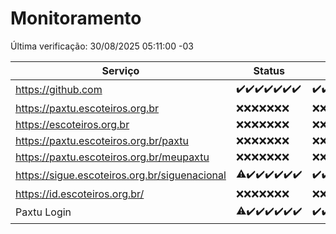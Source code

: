 # Monitoramento

Última verificação: 30/08/2025 05:11:00 -03

|Serviço|Status|Últimas 24h|
|---|---|---|
|https://github.com|<span title="2025-08-23: OK=23">✔️</span><span title="2025-08-24: OK=23">✔️</span><span title="2025-08-25: OK=23">✔️</span><span title="2025-08-26: OK=23">✔️</span><span title="2025-08-27: OK=23">✔️</span><span title="2025-08-28: OK=23">✔️</span><span title="2025-08-29: OK=7">✔️</span>|<span title="29/08/2025 05:12:00 -03 : 200">✔️</span><span title="29/08/2025 06:10:00 -03 : 200">✔️</span><span title="29/08/2025 07:09:00 -03 : 200">✔️</span><span title="29/08/2025 08:07:00 -03 : 200">✔️</span><span title="29/08/2025 09:17:00 -03 : 200">✔️</span><span title="29/08/2025 10:19:00 -03 : 200">✔️</span><span title="29/08/2025 11:09:00 -03 : 200">✔️</span><span title="29/08/2025 12:07:00 -03 : 200">✔️</span><span title="29/08/2025 13:10:00 -03 : 200">✔️</span><span title="29/08/2025 14:07:00 -03 : 200">✔️</span><span title="29/08/2025 15:12:00 -03 : 200">✔️</span><span title="29/08/2025 16:06:00 -03 : 200">✔️</span><span title="29/08/2025 17:09:00 -03 : 200">✔️</span><span title="29/08/2025 18:08:00 -03 : 200">✔️</span><span title="29/08/2025 19:09:00 -03 : 200">✔️</span><span title="29/08/2025 20:08:00 -03 : 200">✔️</span><span title="29/08/2025 21:42:00 -03 : 200">✔️</span><span title="29/08/2025 23:13:00 -03 : 200">✔️</span><span title="30/08/2025 00:21:00 -03 : 200">✔️</span><span title="30/08/2025 01:10:00 -03 : 200">✔️</span><span title="30/08/2025 02:08:00 -03 : 200">✔️</span><span title="30/08/2025 03:11:00 -03 : 200">✔️</span><span title="30/08/2025 04:07:00 -03 : 200">✔️</span><span title="30/08/2025 05:11:00 -03 : 200">✔️</span>|
|https://paxtu.escoteiros.org.br|<span title="2025-08-23: Falhas=23">❌</span><span title="2025-08-24: Falhas=23">❌</span><span title="2025-08-25: Falhas=23">❌</span><span title="2025-08-26: Falhas=23">❌</span><span title="2025-08-27: Falhas=23">❌</span><span title="2025-08-28: Falhas=23">❌</span><span title="2025-08-29: Falhas=7">❌</span>|<span title="29/08/2025 05:12:00 -03 : 403">❌</span><span title="29/08/2025 06:10:00 -03 : 403">❌</span><span title="29/08/2025 07:09:00 -03 : 403">❌</span><span title="29/08/2025 08:07:00 -03 : 403">❌</span><span title="29/08/2025 09:17:00 -03 : 403">❌</span><span title="29/08/2025 10:19:00 -03 : 403">❌</span><span title="29/08/2025 11:09:00 -03 : 403">❌</span><span title="29/08/2025 12:07:00 -03 : 403">❌</span><span title="29/08/2025 13:10:00 -03 : 403">❌</span><span title="29/08/2025 14:07:00 -03 : 403">❌</span><span title="29/08/2025 15:12:00 -03 : 403">❌</span><span title="29/08/2025 16:06:00 -03 : 403">❌</span><span title="29/08/2025 17:09:00 -03 : 403">❌</span><span title="29/08/2025 18:08:00 -03 : 403">❌</span><span title="29/08/2025 19:09:00 -03 : 403">❌</span><span title="29/08/2025 20:08:00 -03 : 403">❌</span><span title="29/08/2025 21:42:00 -03 : 403">❌</span><span title="29/08/2025 23:13:00 -03 : 403">❌</span><span title="30/08/2025 00:21:00 -03 : 403">❌</span><span title="30/08/2025 01:10:00 -03 : 403">❌</span><span title="30/08/2025 02:08:00 -03 : 403">❌</span><span title="30/08/2025 03:11:00 -03 : 403">❌</span><span title="30/08/2025 04:07:00 -03 : 403">❌</span><span title="30/08/2025 05:11:00 -03 : 403">❌</span>|
|https://escoteiros.org.br|<span title="2025-08-23: Falhas=23">❌</span><span title="2025-08-24: Falhas=23">❌</span><span title="2025-08-25: Falhas=23">❌</span><span title="2025-08-26: Falhas=23">❌</span><span title="2025-08-27: Falhas=23">❌</span><span title="2025-08-28: Falhas=23">❌</span><span title="2025-08-29: Falhas=7">❌</span>|<span title="29/08/2025 05:12:00 -03 : 403">❌</span><span title="29/08/2025 06:10:00 -03 : 403">❌</span><span title="29/08/2025 07:09:00 -03 : 403">❌</span><span title="29/08/2025 08:07:00 -03 : 403">❌</span><span title="29/08/2025 09:17:00 -03 : 403">❌</span><span title="29/08/2025 10:19:00 -03 : 403">❌</span><span title="29/08/2025 11:09:00 -03 : 403">❌</span><span title="29/08/2025 12:07:00 -03 : 403">❌</span><span title="29/08/2025 13:10:00 -03 : 403">❌</span><span title="29/08/2025 14:07:00 -03 : 403">❌</span><span title="29/08/2025 15:12:00 -03 : 403">❌</span><span title="29/08/2025 16:06:00 -03 : 403">❌</span><span title="29/08/2025 17:09:00 -03 : 403">❌</span><span title="29/08/2025 18:08:00 -03 : 403">❌</span><span title="29/08/2025 19:09:00 -03 : 403">❌</span><span title="29/08/2025 20:08:00 -03 : 403">❌</span><span title="29/08/2025 21:42:00 -03 : 403">❌</span><span title="29/08/2025 23:13:00 -03 : 403">❌</span><span title="30/08/2025 00:21:00 -03 : 403">❌</span><span title="30/08/2025 01:10:00 -03 : 403">❌</span><span title="30/08/2025 02:08:00 -03 : 403">❌</span><span title="30/08/2025 03:11:00 -03 : 403">❌</span><span title="30/08/2025 04:07:00 -03 : 403">❌</span><span title="30/08/2025 05:11:00 -03 : 403">❌</span>|
|https://paxtu.escoteiros.org.br/paxtu|<span title="2025-08-23: Falhas=23">❌</span><span title="2025-08-24: Falhas=23">❌</span><span title="2025-08-25: Falhas=23">❌</span><span title="2025-08-26: Falhas=23">❌</span><span title="2025-08-27: Falhas=23">❌</span><span title="2025-08-28: Falhas=23">❌</span><span title="2025-08-29: Falhas=7">❌</span>|<span title="29/08/2025 05:12:00 -03 : 403">❌</span><span title="29/08/2025 06:10:00 -03 : 403">❌</span><span title="29/08/2025 07:09:00 -03 : 403">❌</span><span title="29/08/2025 08:07:00 -03 : 403">❌</span><span title="29/08/2025 09:17:00 -03 : 403">❌</span><span title="29/08/2025 10:19:00 -03 : 403">❌</span><span title="29/08/2025 11:09:00 -03 : 403">❌</span><span title="29/08/2025 12:07:00 -03 : 403">❌</span><span title="29/08/2025 13:10:00 -03 : 403">❌</span><span title="29/08/2025 14:07:00 -03 : 403">❌</span><span title="29/08/2025 15:12:00 -03 : 403">❌</span><span title="29/08/2025 16:06:00 -03 : 403">❌</span><span title="29/08/2025 17:09:00 -03 : 403">❌</span><span title="29/08/2025 18:08:00 -03 : 403">❌</span><span title="29/08/2025 19:09:00 -03 : 403">❌</span><span title="29/08/2025 20:08:00 -03 : 403">❌</span><span title="29/08/2025 21:42:00 -03 : 403">❌</span><span title="29/08/2025 23:13:00 -03 : 403">❌</span><span title="30/08/2025 00:21:00 -03 : 403">❌</span><span title="30/08/2025 01:10:00 -03 : 403">❌</span><span title="30/08/2025 02:08:00 -03 : 403">❌</span><span title="30/08/2025 03:11:00 -03 : 403">❌</span><span title="30/08/2025 04:07:00 -03 : 403">❌</span><span title="30/08/2025 05:11:00 -03 : 403">❌</span>|
|https://paxtu.escoteiros.org.br/meupaxtu|<span title="2025-08-23: Falhas=23">❌</span><span title="2025-08-24: Falhas=23">❌</span><span title="2025-08-25: Falhas=23">❌</span><span title="2025-08-26: Falhas=23">❌</span><span title="2025-08-27: Falhas=23">❌</span><span title="2025-08-28: Falhas=23">❌</span><span title="2025-08-29: Falhas=7">❌</span>|<span title="29/08/2025 05:12:00 -03 : 403">❌</span><span title="29/08/2025 06:10:00 -03 : 403">❌</span><span title="29/08/2025 07:09:00 -03 : 403">❌</span><span title="29/08/2025 08:07:00 -03 : 403">❌</span><span title="29/08/2025 09:17:00 -03 : 403">❌</span><span title="29/08/2025 10:19:00 -03 : 403">❌</span><span title="29/08/2025 11:09:00 -03 : 403">❌</span><span title="29/08/2025 12:07:00 -03 : 403">❌</span><span title="29/08/2025 13:10:00 -03 : 403">❌</span><span title="29/08/2025 14:07:00 -03 : 403">❌</span><span title="29/08/2025 15:12:00 -03 : 403">❌</span><span title="29/08/2025 16:06:00 -03 : 403">❌</span><span title="29/08/2025 17:09:00 -03 : 403">❌</span><span title="29/08/2025 18:08:00 -03 : 403">❌</span><span title="29/08/2025 19:09:00 -03 : 403">❌</span><span title="29/08/2025 20:08:00 -03 : 403">❌</span><span title="29/08/2025 21:42:00 -03 : 403">❌</span><span title="29/08/2025 23:13:00 -03 : 403">❌</span><span title="30/08/2025 00:21:00 -03 : 403">❌</span><span title="30/08/2025 01:10:00 -03 : 403">❌</span><span title="30/08/2025 02:08:00 -03 : 403">❌</span><span title="30/08/2025 03:11:00 -03 : 403">❌</span><span title="30/08/2025 04:07:00 -03 : 403">❌</span><span title="30/08/2025 05:11:00 -03 : 403">❌</span>|
|https://sigue.escoteiros.org.br/siguenacional|<span title="2025-08-23: OK=21, Falhas=2">⚠️</span><span title="2025-08-24: OK=23">✔️</span><span title="2025-08-25: OK=23">✔️</span><span title="2025-08-26: OK=23">✔️</span><span title="2025-08-27: OK=23">✔️</span><span title="2025-08-28: OK=23">✔️</span><span title="2025-08-29: OK=7">✔️</span>|<span title="29/08/2025 05:12:00 -03 : 200">✔️</span><span title="29/08/2025 06:10:00 -03 : 200">✔️</span><span title="29/08/2025 07:09:00 -03 : 200">✔️</span><span title="29/08/2025 08:07:00 -03 : 200">✔️</span><span title="29/08/2025 09:17:00 -03 : 200">✔️</span><span title="29/08/2025 10:19:00 -03 : 200">✔️</span><span title="29/08/2025 11:09:00 -03 : 200">✔️</span><span title="29/08/2025 12:07:00 -03 : 200">✔️</span><span title="29/08/2025 13:10:00 -03 : 200">✔️</span><span title="29/08/2025 14:07:00 -03 : 200">✔️</span><span title="29/08/2025 15:12:00 -03 : 200">✔️</span><span title="29/08/2025 16:06:00 -03 : 200">✔️</span><span title="29/08/2025 17:09:00 -03 : 200">✔️</span><span title="29/08/2025 18:08:00 -03 : 200">✔️</span><span title="29/08/2025 19:09:00 -03 : 200">✔️</span><span title="29/08/2025 20:08:00 -03 : 200">✔️</span><span title="29/08/2025 21:42:00 -03 : 200">✔️</span><span title="29/08/2025 23:13:00 -03 : 200">✔️</span><span title="30/08/2025 00:21:00 -03 : 200">✔️</span><span title="30/08/2025 01:10:00 -03 : 200">✔️</span><span title="30/08/2025 02:08:00 -03 : 200">✔️</span><span title="30/08/2025 03:11:00 -03 : 200">✔️</span><span title="30/08/2025 04:07:00 -03 : 200">✔️</span><span title="30/08/2025 05:11:00 -03 : 200">✔️</span>|
|https://id.escoteiros.org.br/|<span title="2025-08-23: Falhas=23">❌</span><span title="2025-08-24: Falhas=23">❌</span><span title="2025-08-25: Falhas=23">❌</span><span title="2025-08-26: Falhas=23">❌</span><span title="2025-08-27: Falhas=23">❌</span><span title="2025-08-28: Falhas=23">❌</span><span title="2025-08-29: Falhas=7">❌</span>|<span title="29/08/2025 05:12:00 -03 : 403">❌</span><span title="29/08/2025 06:10:00 -03 : 403">❌</span><span title="29/08/2025 07:09:00 -03 : 403">❌</span><span title="29/08/2025 08:07:00 -03 : 403">❌</span><span title="29/08/2025 09:17:00 -03 : 403">❌</span><span title="29/08/2025 10:19:00 -03 : 403">❌</span><span title="29/08/2025 11:09:00 -03 : 403">❌</span><span title="29/08/2025 12:07:00 -03 : 403">❌</span><span title="29/08/2025 13:10:00 -03 : 403">❌</span><span title="29/08/2025 14:07:00 -03 : 403">❌</span><span title="29/08/2025 15:12:00 -03 : 403">❌</span><span title="29/08/2025 16:06:00 -03 : 403">❌</span><span title="29/08/2025 17:09:00 -03 : 403">❌</span><span title="29/08/2025 18:08:00 -03 : 403">❌</span><span title="29/08/2025 19:09:00 -03 : 403">❌</span><span title="29/08/2025 20:08:00 -03 : 403">❌</span><span title="29/08/2025 21:42:00 -03 : 403">❌</span><span title="29/08/2025 23:13:00 -03 : 403">❌</span><span title="30/08/2025 00:21:00 -03 : 403">❌</span><span title="30/08/2025 01:10:00 -03 : 403">❌</span><span title="30/08/2025 02:08:00 -03 : 403">❌</span><span title="30/08/2025 03:11:00 -03 : 403">❌</span><span title="30/08/2025 04:07:00 -03 : 403">❌</span><span title="30/08/2025 05:11:00 -03 : 403">❌</span>|
|Paxtu Login|<span title="2025-08-23: OK=22, Falhas=1">⚠️</span><span title="2025-08-24: OK=23">✔️</span><span title="2025-08-25: OK=23">✔️</span><span title="2025-08-26: OK=23">✔️</span><span title="2025-08-27: OK=23">✔️</span><span title="2025-08-28: OK=23">✔️</span><span title="2025-08-29: OK=7">✔️</span>|<span title="29/08/2025 05:12:00 -03 : 200">✔️</span><span title="29/08/2025 06:10:00 -03 : 200">✔️</span><span title="29/08/2025 07:09:00 -03 : 200">✔️</span><span title="29/08/2025 08:07:00 -03 : 200">✔️</span><span title="29/08/2025 09:17:00 -03 : 200">✔️</span><span title="29/08/2025 10:19:00 -03 : 200">✔️</span><span title="29/08/2025 11:09:00 -03 : 200">✔️</span><span title="29/08/2025 12:07:00 -03 : 200">✔️</span><span title="29/08/2025 13:10:00 -03 : 200">✔️</span><span title="29/08/2025 14:07:00 -03 : 200">✔️</span><span title="29/08/2025 15:12:00 -03 : 200">✔️</span><span title="29/08/2025 16:06:00 -03 : 200">✔️</span><span title="29/08/2025 17:09:00 -03 : 200">✔️</span><span title="29/08/2025 18:08:00 -03 : 200">✔️</span><span title="29/08/2025 19:09:00 -03 : 200">✔️</span><span title="29/08/2025 20:08:00 -03 : 200">✔️</span><span title="29/08/2025 21:42:00 -03 : 200">✔️</span><span title="29/08/2025 23:13:00 -03 : 200">✔️</span><span title="30/08/2025 00:21:00 -03 : 200">✔️</span><span title="30/08/2025 01:10:00 -03 : 200">✔️</span><span title="30/08/2025 02:08:00 -03 : 200">✔️</span><span title="30/08/2025 03:11:00 -03 : 200">✔️</span><span title="30/08/2025 04:07:00 -03 : 200">✔️</span><span title="30/08/2025 05:11:00 -03 : 200">✔️</span>|
